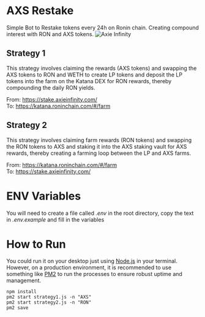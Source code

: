 # AXS Restake
Simple Bot to Restake tokens every 24h on Ronin chain. Creating compound interest with RON and AXS tokens. 
![Axie Infinity](https://theycb.files.wordpress.com/2021/06/axie_infinity_logo_2020_1.png)

## Strategy 1
This strategy involves claiming the rewards (AXS tokens) and swapping the AXS tokens to RON and WETH to create LP tokens and deposit the LP tokens into the farm on the Katana DEX for RON rewards, thereby compounding the daily RON yields. 

From: https://stake.axieinfinity.com/ \
To: https://katana.roninchain.com/#/farm

## Strategy 2
This strategy involves claiming farm rewards (RON tokens) and swapping the RON tokens to AXS and staking it into the AXS staking vault for AXS rewards, thereby creating a farming loop between the LP and AXS farms.

From: https://katana.roninchain.com/#/farm \
To: https://stake.axieinfinity.com/


# ENV Variables 
You will need to create a file called *.env* in the root directory, copy the text in *.env.example* and fill in the variables 


# How to Run 
You could run it on your desktop just using [Node.js](https://github.com/nodejs/node) in your terminal. However, on a production environment, it is recommended to use something like [PM2](https://github.com/Unitech/pm2) to run the processes to ensure robust uptime and management. 
```
npm install
pm2 start strategy1.js -n "AXS"
pm2 start strategy2.js -n "RON"
pm2 save

```
